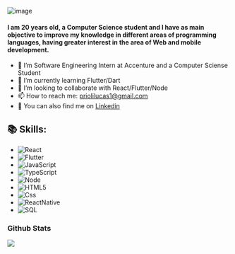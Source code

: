 ![image](https://user-images.githubusercontent.com/56166862/105250290-42267b80-5b58-11eb-8b6f-96b0ebc96395.png)

<h4>I am 20 years old, a Computer Science student and I have as main objective to improve my knowledge in
different areas of programming languages, having greater interest in the area of Web and mobile development.</h4>

- 🏢 I’m Software Engineering Intern at Accenture and a Computer Sciense Student
- 🌱 I’m currently learning Flutter/Dart
- 👯 I’m looking to collaborate with React/Flutter/Node
- 📫 How to reach me: priolilucas1@gmail.com
- 🔗 You can also find me on [Linkedin](https://www.linkedin.com/in/lucas-prioli/)

<h2>📚 Skills:</h2>

- ![React](https://img.shields.io/badge/-React-222222?style=flat&logo=react)
- ![Flutter](https://img.shields.io/badge/-Flutter-222222?style=flat&logo=flutter)
- ![JavaScript](https://img.shields.io/badge/-JavaScript-222222?style=flat&logo=javascript)
- ![TypeScript](https://img.shields.io/badge/-TypeScript-222222?style=flat&logo=typescript)
- ![Node](https://img.shields.io/badge/-Node-222222?style=flat&logo=node.js) 
- ![HTML5](https://img.shields.io/badge/-HTML5-222222?style=flat&logo=html5)
- ![Css](https://img.shields.io/badge/-CSS3-222222?style=flat&logo=css3)
- ![ReactNative](https://img.shields.io/badge/-ReactNative-222222?style=flat&logo=react)
- ![SQL](https://img.shields.io/badge/-SQL-222222?style=flat&logo=sql)

<h3> Github Stats </h3>

  <a href="https://github.com/priolilucas1">
    <img src="https://github-readme-stats.vercel.app/api?username=priolilucas1&show_icons=true&hide_border=true" />
  </a> 


